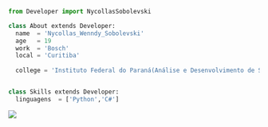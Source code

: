```python
from Developer import NycollasSobolevski

class About extends Developer:
  name  = 'Nycollas_Wenndy_Sobolevski'
  age   = 19
  work  = 'Bosch'
  local = 'Curitiba'
  
  college = 'Instituto Federal do Paraná(Análise e Desenvolvimento de Sistemas)'


class Skills extends Developer:
  linguagens  = ['Python','C#']

```

<img align='center' src="https://github-readme-stats.vercel.app/api?username=op7mus&show_icons=true&title_color=22347D&text_color=4469FC&icon_color=3856CC&bg_color=000000&cache_seconds=2300">
